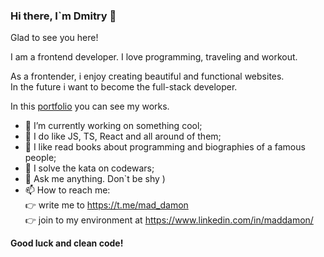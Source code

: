 ### Hi there, I`m Dmitry 👋  

Glad to see you here!  
  
I am a frontend developer. I love programming, traveling and workout.  
  
As a frontender, i enjoy creating beautiful and functional websites.  
In the future i want to become the full-stack developer.
  
In this <a href="https://portfolio.nomoredomains.icu/" target="_blank" rel="noopener noreferrer">portfolio</a> you can see my works.  

- 🔭 I’m currently working on something cool;
- 🌱 I do like JS, TS, React and all around of them;
- :open_book: I like read books about programming and biographies of a famous people;
- :exploding_head: I solve the kata on codewars;
- 💬 Ask me anything. Don`t be shy )
- 📫 How to reach me:  
  :point_right: write me to https://t.me/mad_damon  
  :point_right: join to my environment at https://www.linkedin.com/in/maddamon/
    
    

**Good luck and clean code!**
<!--
**DNWD843/DNWD843** is a ✨ _special_ ✨ repository because its `README.md` (this file) appears on your GitHub profile.

Here are some ideas to get you started:

- 🔭 I’m currently working on ...
- 🌱 I’m currently learning ...
- 👯 I’m looking to collaborate on ...
- 🤔 I’m looking for help with ...
- 💬 Ask me about ...
- 📫 How to reach me: ...
- 😄 Pronouns: ...
- ⚡ Fun fact: ...
-->
